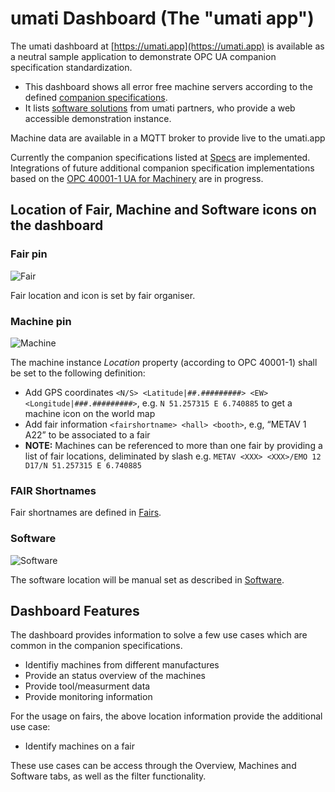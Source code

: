 # umati Dashboard (The "umati app")

The umati dashboard at [https://umati.app](https://umati.app) is available as a neutral sample application to demonstrate OPC UA companion specification standardization.

- This dashboard shows all error free machine servers according to the defined [companion specifications](Specs.md).
- It lists [software solutions](Specs/Software.md) from umati partners, who provide a web accessible demonstration instance.

Machine data are available in a MQTT broker to provide live to the umati.app

Currently the companion specifications listed at [Specs](Specs.md) are implemented.
Integrations of future additional companion specification implementations based on the [OPC 40001-1 UA for Machinery](https://www.vdma.eu/viewer/-/v2article/render/2737109) are in progress.

## Location of Fair, Machine and Software icons on the dashboard

### Fair pin

![Fair](img/map_pin_fair.svg)

Fair location and icon is set by fair organiser.

### Machine pin

![Machine](img/map_pin_machine_magenta.svg)

The machine instance _Location_ property (according to OPC 40001-1) shall be set to the following definition:

- Add GPS coordinates `<N/S> <Latitude|##.#########> <EW> <Longitude|###.#########>`, e.g. `N 51.257315 E 6.740885` to get a machine icon on the world map
- Add fair information `<fairshortname> <hall> <booth>`, e.g, “METAV 1 A22” to be associated to a fair
- **NOTE:** Machines can be referenced to more than one fair by providing a list of fair locations, deliminated by slash e.g. `METAV <XXX> <XXX>/EMO 12 D17/N 51.257315 E 6.740885`

### FAIR Shortnames

Fair shortnames are defined in [Fairs](Specs/Fairs.md).

### Software

![Software](img/map_pin_software_cyan.svg)

The software location will be manual set as described in [Software](Specs/Software.md).

## Dashboard Features

The dashboard provides information to solve a few use cases which are common in the companion specifications.

- Identifiy machines from different manufactures
- Provide an status overview of the machines
- Provide tool/measurment data
- Provide monitoring information

For the usage on fairs, the above location information provide the additional use case:

- Identify machines on a fair

These use cases can be access through the Overview, Machines and Software tabs, as well as the filter functionality.
